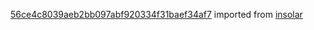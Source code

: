 [56ce4c8039aeb2bb097abf920334f31baef34af7](https://github.com/insolar/insolar/commit/56ce4c8039aeb2bb097abf920334f31baef34af7) imported from [insolar](https://github.com/insolar/insolar)
